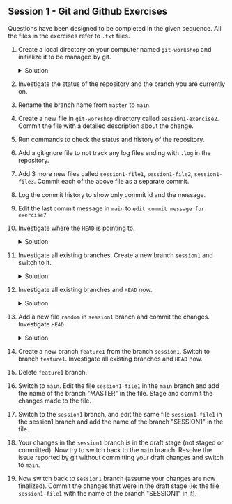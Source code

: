 Session 1  - Git and Github Exercises
---

Questions have been designed to be completed in the given sequence. All the files in the exercises refer to `.txt` files.

1. Create a local directory on your computer named `git-workshop` and initialize it to be managed by git.

    <details>
    <summary>Solution</summary>

    ```bash
    mkdir git-workshop
    cd git-workshop
    git init
    ```
    </details>

2. Investigate the status of the repository and the branch you are currently on.
3. Rename the branch name from `master` to `main`.
4. Create a new file in `git-workshop` directory called `session1-exercise2`. Commit the file with a detailed description about the change.
5. Run commands to check the status and history of the repository.
6. Add a gitignore file to not track any log files ending with `.log` in the repository.
7. Add 3 more new files called `session1-file1`, `session1-file2`, `session1-file3`. Commit each of the above file as a separate commit.
8. Log the commit history to show only commit id and the message.
9. Edit the last commit message in `main` to `edit commit message for exercise7`
10. Investigate where the `HEAD` is pointing to.

    <details>
    <summary>Solution</summary>

    ```bash
    cat .git/HEAD
    ```
    It will show which branch your HEAD point to.

    To check where the HEAD is pointing to, use the reference path given as a result from previous command.
    ```bash
    cat .git/refs/heads/main
    ```
    </details>

11. Investigate all existing branches. Create a new branch `session1` and switch to it.

    <details>
    <summary>Solution</summary>

    ```bash
    git switch -c session1
    ```
    </details>

12. Investigate all existing branches and `HEAD` now.

    <details>
    <summary>Solution</summary>

    ```bash
    git branch
    cat .git/HEAD
    ```
    </details>

13. Add a new file `random` in `session1` branch and commit the changes. Investigate `HEAD`.

    <details>
    <summary>Solution</summary>

    ```bash
    touch random.txt
    git add .
    git commit -m “add random file”
    cat .git/refs/heads/session1
    ```
    </details>

14. Create a new branch `feature1` from the branch `session1`. Switch to branch `feature1`. Investigate all existing branches and `HEAD` now.
15. Delete `feature1` branch.
16. Switch to `main`. Edit the file `session1-file1` in the `main` branch and add the name of the branch "MASTER" in the file. Stage and commit the changes made to the file.
17. Switch to the `session1` branch, and edit the same file `session1-file1` in the session1 branch and add the name of the branch "SESSION1" in the file.
18. Your changes in the `session1` branch is in the draft stage (not staged or committed). Now try to switch back to the `main` branch. Resolve the issue reported by git without committing your draft changes and switch to `main`.
19. Now switch back to `session1` branch (assume your changes are now finalized). Commit the changes that were in the draft stage (ie: the file `session1-file1` with the name of the branch "SESSION1" in it).